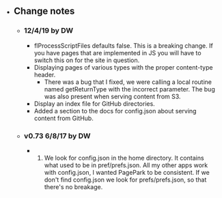 * ## Change notes
   * ### 12/4/19 by DW
      * flProcessScriptFiles defaults false. This is a breaking change. If you have pages that are implemented in JS you will have to switch this on for the site in question. 
      * Displaying pages of various types with the proper content-type header. 
         * There was a bug that I fixed, we were calling a local routine named getReturnType with the incorrect parameter. The bug was also present when serving content from S3. 
      * Display an index file for GitHub directories.
      * Added a section to the docs for config.json about serving content from GitHub. 
   * ### v0.73 6/8/17 by DW
      * 1. We look for config.json in the home directory. It contains what used to be in pref/prefs.json. All my other apps work with config.json, I wanted PagePark to be consistent. If we don't find config.json we look for prefs/prefs.json, so that there's no breakage. 
